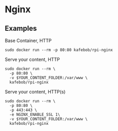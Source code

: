# Nginx

## Examples

Base Container, HTTP

```
sudo docker run --rm -p 80:80 kafebob/rpi-nginx
```

Serve your content, HTTP

```
sudo docker run --rm \
  -p 80:80 \
  -v $YOUR_CONTENT_FOLDER:/var/www \
  kafebob/rpi-nginx
```

Serve your content, HTTP(s)

```
sudo docker run --rm \
  -p 80:80 \
  -p 443:443 \
  -e NGINX_ENABLE_SSL 1\
  -v $YOUR_CONTENT_FOLDER:/var/www \
  kafebob/rpi-nginx
```